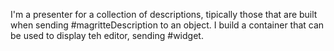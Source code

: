 I'm a presenter for a collection of descriptions, tipically those that  are built when sending #magritteDescription to an object.
I build a container that can be used to display teh editor, sending #widget.
